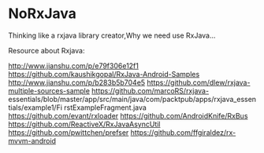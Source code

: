# NoRxJava
Thinking like a rxjava library creator,Why we need use RxJava...


Resource about Rxjava:

http://www.jianshu.com/p/e79f306e12f1
https://github.com/kaushikgopal/RxJava-Android-Samples
http://www.jianshu.com/p/b283b5b704e5
https://github.com/dlew/rxjava-multiple-sources-sample
https://github.com/marcoRS/rxjava-
essentials/blob/master/app/src/main/java/com/packtpub/apps/rxjava_essentials/example1/Fi
rstExampleFragment.java
https://github.com/evant/rxloader
https://github.com/AndroidKnife/RxBus
https://github.com/ReactiveX/RxJavaAsyncUtil
https://github.com/pwittchen/prefser
https://github.com/ffgiraldez/rx-mvvm-android







